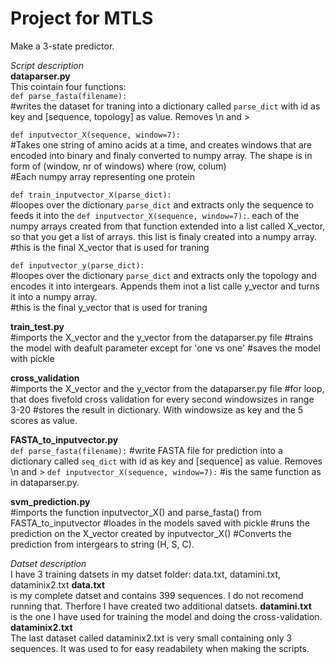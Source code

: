 # Project for MTLS
Make a 3-state predictor. 


*Script description*<br/>
**dataparser.py**<br/>
This cointain four functions:<br/>
`def parse_fasta(filename):`<br/>
#writes the dataset for traning into a dictionary called `parse_dict` with id as key and [sequence, topology] as value. Removes \n and ><p>
`def inputvector_X(sequence, window=7):`<br/>
#Takes one string of amino acids at a time, and creates windows that are encoded into binary and finaly converted to numpy array. The shape is in form of (window, nr of windows) where (row, colum)<br/> 
#Each numpy array representing one protein<p>
`def train_inputvector_X(parse_dict):`<br/>
#loopes over the dictionary `parse_dict` and extracts only the sequence to feeds it into the `def inputvector_X(sequence, window=7):`. each of the numpy arrays created from that function extended into a list called X_vector, so that you get a list of arrays. this list is finaly created into a numpy array.<br/>
#this is the final X_vector that is used for traning <p>
`def inputvector_y(parse_dict):`<br/>
#loopes over the dictionary `parse_dict` and extracts only the topology and encodes it into intergears. Appends them inot a list calle y_vector and turns it into a numpy array.<br/> 
#this is the final y_vector that is used for traning 


**train_test.py**<br/>
#imports the X_vector and the y_vector from the dataparser.py file
#trains the model with deafult parameter except for 'one vs one'
#saves the model with pickle 

**cross_validation**<br/>
#imports the X_vector and the y_vector from the dataparser.py file
#for loop, that does fivefold cross validation for every second windowsizes in range 3-20
#stores the result in dictionary. With windowsize as key and the 5 scores as value. 
 
**FASTA_to_inputvector.py**<br/>
`def parse_fasta(filename):`
#write FASTA file for prediction into a dictionary called `seq_dict` with id as key and [sequence] as value. Removes \n and >
`def inputvector_X(sequence, window=7):`
#is the same function as in dataparser.py. 

**svm_prediction.py**<br/>
#imports the function inputvector_X() and parse_fasta() from FASTA_to_inputvector
#loades in the models saved with pickle
#runs the prediction on the X_vector created by inputvector_X()
#Converts the prediction from intergears to string (H, S, C).

*Datset description*<br/>
I have 3 training datsets in my datset folder: data.txt, datamini.txt, dataminix2.txt 
**data.txt** <br/>
is my complete datset and contains 399 sequences. I do not recomend running that. Therfore I have created two additional datsets. 
**datamini.txt** <br/>
is the one I have used for training the model and doing the cross-validation. 
**dataminix2.txt**<br/>
The last dataset called dataminix2.txt is very small containing only 3 sequences. It was used to for easy readabilety when making the scripts. 


